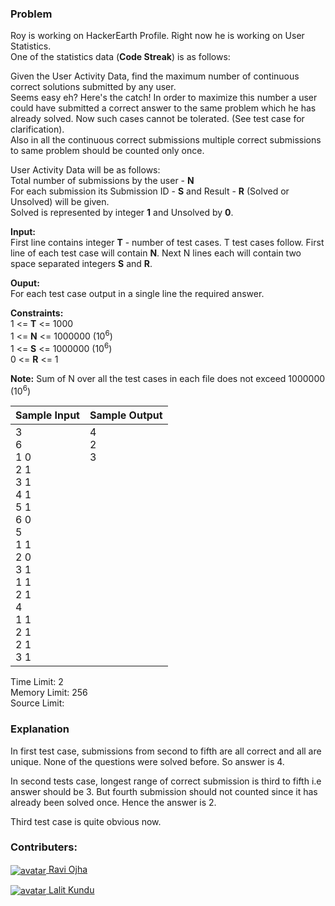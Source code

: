 ### Problem

<p>Roy is working on HackerEarth Profile. Right now he is working on User Statistics.<br>
One of the statistics data (<strong>Code Streak</strong>) is as follows:</p>
<p>Given the User Activity Data, find the maximum number of continuous correct solutions submitted by any user.<br>
Seems easy eh? Here's the catch! In order to maximize this number a user could have submitted a correct answer to the same problem which he has already solved. Now such cases cannot be tolerated. (See test case for clarification).<br>
Also in all the continuous correct submissions multiple correct submissions to same problem should be counted only once.</p>
<p>User Activity Data will be as follows:<br>
Total number of submissions by the user - <strong>N</strong><br>
For each submission its Submission ID - <strong>S</strong> and Result - <strong>R</strong> (Solved or Unsolved) will be given.<br>
Solved is represented by integer <strong>1</strong> and Unsolved by <strong>0</strong>.</p>
<p><strong>Input:</strong><br>
First line contains integer <strong>T</strong> - number of test cases. T test cases follow. First line of each test case will contain <strong>N</strong>. Next N lines each will contain two space separated integers <strong>S</strong> and <strong>R</strong>.</p>
<p><strong>Ouput:</strong><br>
For each test case output in a single line the required answer.</p>
<p><strong>Constraints:</strong><br>
1 &lt;= <strong>T</strong> &lt;= 1000<br>
1 &lt;= <strong>N</strong> &lt;= 1000000 (10<sup>6</sup>)<br>
1 &lt;= <strong>S</strong> &lt;= 1000000 (10<sup>6</sup>)<br>
0 &lt;= <strong>R</strong> &lt;= 1</p>
<p><strong>Note:</strong> Sum of N over all the test cases in each file does not exceed 1000000 (10<sup>6</sup>)</p>
<table>
    <thead>
        <th>Sample Input</th>
        <th>Sample Output</th>
    </thead>
    <tbody valign="top">
        <td>3<br>6<br>1 0<br>2 1<br>3 1<br>4 1<br>5 1<br>6 0<br>5<br>1 1<br>2 0<br>3 1<br>1 1<br>2 1<br>4<br>1 1<br>2 1<br>2 1<br>3 1</td>
        <td>4<br>2<br>3</td>
    </tbody>
</table>
<p>Time Limit: 2<br>
Memory Limit: 256<br>
Source Limit:</p>

### Explanation

<p>In first test case, submissions from second to fifth are all correct and all are unique. None of the questions were solved before. So answer is 4.</p>
<p>In second tests case, longest range of correct submission is third to fifth i.e answer should be 3. But fourth submission should not counted since it has already been solved once. Hence the answer is 2.</p>
<p>Third test case is quite obvious now.</p>

### Contributers:

<p><a href="https://www.hackerearth.com/@akatsuki"><img align="center" src="https://he-s3.s3.amazonaws.com/media/avatars/akatsuki/resized/30/77e56541966257_642679622446407_698681103_o_square.jpg" alt="avatar"> Ravi Ojha</a></p>
<p><a href="https://www.hackerearth.com/@lalitkundu95"><img align="center" src="https://he-s3.s3.amazonaws.com/media/avatars/lalitkundu95/resized/30/29efa57image.jpg" alt="avatar"> Lalit Kundu</a></p>